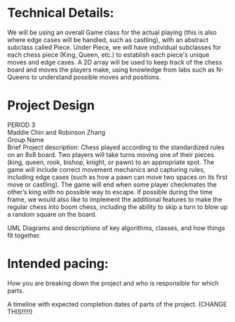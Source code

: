 
# Technical Details:

We will be using an overall Game class for the actual playing (this is also where edge cases will
be handled, such as castling), with an abstract subclass called Piece. Under Piece, 
we will have individual subclasses for each chess piece (King, Queen, etc.) to establish each piece's 
unique moves and edge cases. A 2D array will be used to keep track of the chess board and moves the players
make, using knowledge from labs such as N-Queens to understand possible moves and positions.
     
# Project Design

PERIOD 3  
Maddie Chin and Robinson Zhang  
Group Name  
Brief Project description: Chess played according to the standardized rules on an 
8x8 board. Two players will take turns moving one of their pieces (king, queen, rook, 
bishop, knight, or pawn) to an appropriate spot. The game will include correct 
movement mechanics and capturing rules, including edge cases (such as how a pawn can 
move two spaces on its first move or castling). The game will end when some player 
checkmates the other’s king with no possible way to escape. If possible during the time 
frame, we would also like to implement the additional features to make the regular chess 
into boom chess, including the ability to skip a turn to blow up a random square on the 
board.


UML Diagrams and descriptions of key algorithms, classes, and how things fit together.


    
# Intended pacing:

How you are breaking down the project and who is responsible for which parts.

A timeline with expected completion dates of parts of the project. (CHANGE THIS!!!!!)

